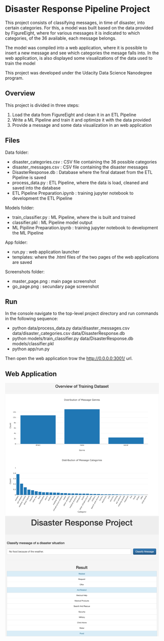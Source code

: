 # Disaster Response Pipeline Project

This project consists of classifying messages, in time of disaster, into certain categories.
For this, a model was built based on the data provided by FigureEight, where for various messages it is indicated to which categories, of the 36 available, each message belongs.

The model was compiled into a web application, where it is possible to insert a new message and see which categories the mesage falls into. In the web application, is also displayed some visualizations of the data used to train the model


This project was developed under the Udacity Data Science Nanodegree program.


## Overview

This project is divided in three steps:
1. Load the data from FigureEight and clean it in an ETL Pipeline
2. Write a ML Pipeline and train it and optimize it with the data provided
3. Provide a message and some data visualization in an web application


## Files

Data folder:
- disaster_categories.csv : CSV file containing the 36 possible categories
- disaster_messages.csv : CSV file containing the disaster messages
- DisasterResponse.db : Database where the final dataset from the ETL Pipeline is saved
- process_data.py : ETL Pipeline, where the data is load, cleaned and saved into the database
- ETL Pipeline Preparation.ipynb : training jupyter notebook to development the ETL Pipeline

Models folder:
- train_classifier.py : ML Pipeline, where the is built and trained
- classifier.pkl : ML Pipeline model output
- ML Pipiline Preparation.ipynb : training jupyter notebook to development the ML Pipeline
    
App folder:
- run.py : web application launcher 
- templates: where the .html files of the two pages of the web applications are saved

Screenshots folder:
- master_page.png : main page screenshot
- go_page.png : secundary page screenshot


## Run

In the console navigate to the top-level project directory and run commands in the following sequence:
- python data/process_data.py data/disaster_messages.csv data/disaster_categories.csv data/DisasterResponse.db
- python models/train_classifier.py data/DisasterResponse.db models/classifier.pkl
- python app/run.py
    
Then open the web application trow the http://0.0.0.0:3001/ url.


## Web Application

![Master Pic](screenshots/master_page.png)
![Go Pic](screenshots/go_page.png)
